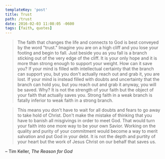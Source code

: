 ```yaml
---
templateKey: 'post'
title: Trust
path: /trust
date: 2016-02-03 11:08:05 -0600
tags: [faith, quotes]
---
```


> The faith that changes the life and connects to God is best conveyed by the word "trust." Imagine you are on a high cliff and you lose your footing and begin to fall. Just beside you as you fall is a branch sticking out of the very edge of the cliff. It is your only hope and it is more than strong enough to support your weight. How can it save you? If your mind is filled with intellectual certainty that the branch can support you, but you don't actually reach out and grab it, you are lost. If your mind is instead filled with doubts and uncertainty that the branch can hold you, but you reach out and grab it anyway, you will be saved. Why? It is not the strength of your faith but the object of your faith that actually saves you. Strong faith in a weak branch is fatally inferior to weak faith in a strong branch.

> This means you don't have to wait for all doubts and fears to go away to take hold of Christ. Don't make the mistake of thinking that you have to banish all misgivings in order to meet God. That would turn your faith into one more way to be your own Savior. Working on the quality and purity of your commitment would become a way to merit salvation and put God in your debt. It is not the depth and purtity of your heart but the work of Jesus Christ on our behalf that saves us.

– Tim Keller, _The Reason for God_
